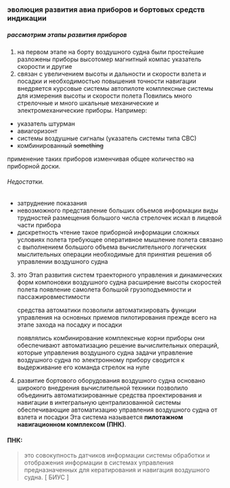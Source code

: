 ### эволюция развития авиа приборов и бортовых средств индикации

##### рассмотрим этапы развития приборов

1. на первом этапе на борту воздушного судна были простейшие разложены приборы высотомер магнитный компас указатель скорости и другие
2. связан с увеличением высоты и дальности и скорости взлета и посадки и необходимостью повышения точности навигации внедряется курсовые системы автопилоте комплексные системы для измерения высоты и скорости полета
  Повились много стрелочные и много шкальные механические и электромеханические приборы. Например:
  * указатель штурман
  * авиагоризонт
  * системы воздушные сигналы (указатель системы типа СВС)
  * комбинированный ~~something~~
  
  применение таких приборов изменчивая общее количество на приборной доски. 
  
  ###### Недостатки.
  - затруднение показания 
  - невозможного представление больших объемов информации виды трудностей размещения большого числа стрелочек искал в лицевой части прибора 
  - дискретность чтение такое приборной информации сложных условиях полета требующее оперативное мышление полета связано с выполнением большого объема вычислительного логических мыслительных операции необходимые для принятия решения об управлении воздушного судна
  
3.  это Этап развития систем траекторного управления и динамических форм компоновки воздушного судна расширение высоты скоростей полета появление самолета большой грузоподъемности и пассажировместимости

    средства автоматики позволили автоматизировать функции управления на основных приемов пилотирования прежде всего на этапе захода на посадку и посадки
    
    появлялись комбинирование комплексные корни приборы они обеспечивают автоматизацию решение вычислительных операций, которые управления воздушного судна задачи управление воздушного судна по электронному прибору сводится к выдерживание его команда стрелок на нуле

4. развитие бортового оборудования воздушного судна основано широкого внедрения вычислительной техники позволило объединить автоматизированные средства проектирования и навигации в интегральную централизованной системы обеспечивающие автоматизацию управления воздушного судна от взлета и посадки
  Эта система называется **пилотажном навигационном комплексом (ПНК)**.
  
  #### ПНК:
  > это совокупность датчиков информации системы обработки и отображения информации в системах управления предназначенных для кератирования и навигация воздушного судна. [ БИУС ]





